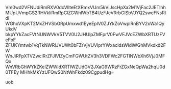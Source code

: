 Vm0wd2VFNUdiRmRXV0doVllteEtXRmxVUm5kVlJscHpXa2M1VjFac2JETlhh
MUpUVmpGS2RHVkliRmRpClZGWnlWbTB4UzFJeVRrbGlSbVJYQ2sweFNsRldi
WGhoVXpKT2MxZHVSbGRpUmxwd1EyeEplV0ZJYkZoVwpiRnBYV2xWa1QyUkdV
bkpYYkZacFVtNUNWVkV5TVV0U2JHUlpZMFprV0FwVFJVcEZWbXRTUzFVeFpF
ZFUKYmtwb1VqTkNWRlJVUWt0bFZrVjVUVlprYWxacldsWldiWGhMVkdkd2FW
WnJiRFpXTVZwclRrZFJlVlZyCmFGWUtZV3h3VDFWc2FGTlNWbXh6VjJ0MFQx
WnVRbGhWYkZKelZWWldXRTlWZUdGV2JXaG9WRzFrZGxNeQpWa2hqU0d0TFEy
MHhkMkYzUFQwS0NtWnFkdz09CgpudHg=

uob